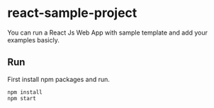 # react-sample-project


You can run a React Js Web App with sample template and add your examples basicly.

Run
------------
First install npm packages and run.

    npm install 
    npm start


